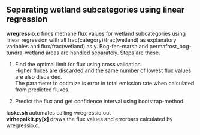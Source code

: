 ## Separating wetland subcategories using linear regression
**wregressio<area>.c** finds methane flux values for wetland subcategories using linear regression with all frac(category)/frac(wetland) as explanatory variables and flux/frac(wetland) as y. Bog-fen-marsh and permafrost_bog-tundra-wetland areas are handled separately. Steps are these.

1. Find the optimal limit for flux using cross validation. \
   Higher fluxes are discarded and the same number of lowest flux values are also discarded. \
   The parameter to optimize is error in total emission rate when calculated from predicted fluxes.

2. Predict the flux and get confidence interval using bootstrap-method.

**laske.sh** automates calling wregressio<area>.out \
**virhepalkit.py[x]** draws the flux values and errorbars calculated by wregressio<area>.c.
